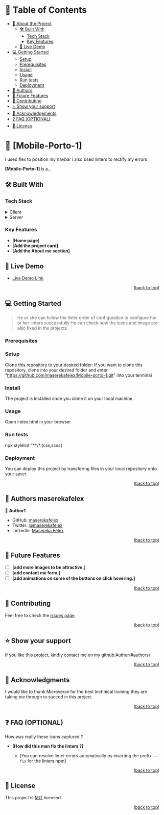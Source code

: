<a name="readme-top"></a>


# 📗 Table of Contents

- [📖 About the Project](#about-project)
  - [🛠 Built With](#built-with)
    - [Tech Stack](#tech-stack)
    - [Key Features](#key-features)
  - [🚀 Live Demo](#live-demo)
- [💻 Getting Started](#getting-started)
  - [Setup](#setup)
  - [Prerequisites](#prerequisites)
  - [Install](#install)
  - [Usage](#usage)
  - [Run tests](#run-tests)
  - [Deployment](#triangular_flag_on_post-deployment)
- [👥 Authors](#authors)
- [🔭 Future Features](#future-features)
- [🤝 Contributing](#contributing)
- [⭐️ Show your support](#support)
- [🙏 Acknowledgements](#acknowledgements)
- [❓ FAQ (OPTIONAL)](#faq)
- [📝 License](#license)


# 📖 [Mobile-Porto-1] <a name="about-project"></a>

I used flex to position my navbar
i also used linters to rectify my errors

**[Mobile-Porto-1]** is a...

## 🛠 Built With <a name="built-with"></a>

### Tech Stack <a name="tech-stack"></a>

<details>
  <summary>Client</summary>
  <ul>
    <li><a href="#">HTML</a></li>
  </ul>
</details>

<details>
  <summary>Server</summary>
  <ul>
    <li><a href="#">CSS</a></li>
  </ul>
</details>


### Key Features <a name="key-features"></a>

- **[Home page]**
- **[Add the project card]**
- **[Add the About me section]**

## 🚀 Live Demo <a name="live-demo"></a>

- [Live Demo Link](https://maserekafelex.github.io/Mobile-porto-1/)

<p align="right">(<a href="#readme-top">back to top</a>)</p>


## 💻 Getting Started <a name="getting-started"></a>

> He or she can follow the linter order of configuration to configure his or her linters successfully
He can check how the icans and image are also fixed in the projects

### Prerequisites

### Setup

Clone this repository to your desired folder:
If you want to clone this repository, clone into your desired folder and enter "https://github.com/maserekafelex/Mobile-porto-1.git" into your terminal

### Install

The project is installed once you clone it on your local machine

### Usage

Open index.html in your browser
### Run tests


npx stylelint "**/*.{css,scss}

### Deployment

You can deploy this project by transfering files in your local repository onto your saver.

<p align="right">(<a href="#readme-top">back to top</a>)</p>


## 👥 Authors <a name="Masereksfelex">maserekafelex</a>

👤 **Author1**

- GitHub: [maserekafelex](https://github.com/githubmaserekafelex)
- Twitter: [@maserekafelex](https://twitter.com/twittermaserekafelex)
- LinkedIn: [Masereka Felex](https://linkedin.com/in/linkedinMaserekafelex)


<p align="right">(<a href="#readme-top">back to top</a>)</p>

## 🔭 Future Features <a name="future-features"></a>

- [ ] **[add more images to be attractive.]**
- [ ] **[add contact me form.]**
- [ ] **[add animations on some of the buttons on click hovering.]**

<p align="right">(<a href="#readme-top">back to top</a>)</p>


## 🤝 Contributing <a name="contributing"></a>



Feel free to check the [issues page](../../issues/).

<p align="right">(<a href="#readme-top">back to top</a>)</p>


## ⭐️ Show your support <a name="support"></a>


If you like this project, kindly contact me on my github:Auther(#authors)

<p align="right">(<a href="#readme-top">back to top</a>)</p>

## 🙏 Acknowledgments <a name="acknowledgements"></a>

I would like to thank Microverse for the best technical training they are taking me through to succed in this project

<p align="right">(<a href="#readme-top">back to top</a>)</p>



## ❓ FAQ (OPTIONAL) <a name="faq"></a>

How was really these icans captured ?

- **[How did this man fix the linters ?]**

  - [You can resolve linter errors automatically by inserting the prefix `--fix` for the linters npm]


<p align="right">(<a href="#readme-top">back to top</a>)</p>

## 📝 License <a name="license"></a>

This project is [MIT](./MIT.md) licensed.

<p align="right">(<a href="#readme-top">back to top</a>)</p>